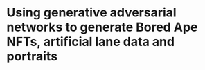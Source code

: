 # Using generative adversarial networks to generate Bored Ape NFTs, artificial lane data and portraits